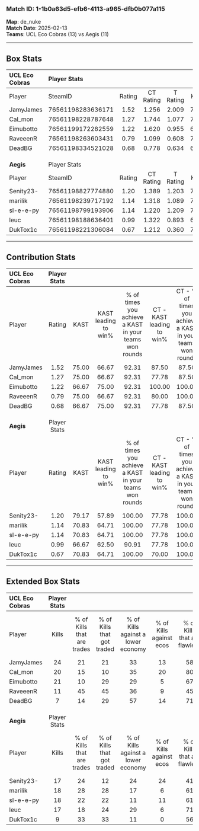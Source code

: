 ### Match ID: 1-1b0a63d5-efb6-4113-a965-dfb0b077a115  
**Map**: de_nuke  
**Match Date**: 2025-02-13  
**Teams**: UCL Eco Cobras (13) vs Aegis (11)  

---  

## Box Stats  

| **UCL Eco Cobras** | Player Stats      |        |           |          |       |       |       |         |        |      |     |
| :- | :- | :-: | :-: | :-: | :-: | :-: | :-: | :-: | :-: | :-: | :-: |
| Player             | SteamID           | Rating | CT Rating | T Rating | KAST  |  ADR  | Kills | Assists | Deaths | K/D  | HS% |
| JamyJames          | 76561198283636171 |  1.52  |   1.256   |  2.009   | 75.00 | 114.5 |  24   |    9    |   16   | 1.50 | 45  |
| Cal_mon            | 76561198228787648 |  1.27  |   1.744   |  1.077   | 75.00 | 93.0  |  20   |    6    |   17   | 1.18 | 40  |
| Eimubotto          | 76561199172282559 |  1.22  |   1.620   |  0.955   | 66.67 | 78.3  |  21   |    5    |   16   | 1.31 | 38  |
| RaveeenR           | 76561198263603431 |  0.79  |   1.099   |  0.608   | 75.00 | 47.4  |  11   |    7    |   18   | 0.61 | 36  |
| DeadBG             | 76561198334521028 |  0.68  |   0.778   |  0.634   | 66.67 | 37.9  |   7   |    7    |   12   | 0.58 | 57  |
|                    |                   |        |           |          |       |       |       |         |        |      |     |
|                    |                   |        |           |          |       |       |       |         |        |      |     |
|                    |                   |        |           |          |       |       |       |         |        |      |     |
| **Aegis**          | Player Stats      |        |           |          |       |       |       |         |        |      |     |
| Player             | SteamID           | Rating | CT Rating | T Rating | KAST  |  ADR  | Kills | Assists | Deaths | K/D  | HS% |
| Senity23-          | 76561198827774880 |  1.20  |   1.389   |  1.203   | 79.17 | 89.6  |  17   |    5    |   16   | 1.06 | 64  |
| marilik            | 76561198239717192 |  1.14  |   1.318   |  1.089   | 70.83 | 78.7  |  18   |    3    |   16   | 1.13 | 72  |
| sl-e-e-py          | 76561198799193906 |  1.14  |   1.220   |  1.209   | 70.83 | 78.9  |  18   |    5    |   16   | 1.13 | 72  |
| leuc               | 76561198188636401 |  0.99  |   1.322   |  0.893   | 66.67 | 63.4  |  17   |    2    |   17   | 1.00 | 35  |
| DukTox1c           | 76561198221306084 |  0.67  |   1.212   |  0.360   | 70.83 | 48.3  |   9   |    4    |   18   | 0.50 | 66  |
---  

## Contribution Stats  

| **UCL Eco Cobras** | Player Stats |       |                      |                                                        |                           |                                                             |                          |                                                            |
| :- | :-: | :-: | :-: | :-: | :-: | :-: | :-: | :-: |
| Player             |    Rating    | KAST  | KAST leading to win% | % of times you achieve a KAST in your teams won rounds | CT - KAST leading to win% | CT - % of times you achieve a KAST in your teams won rounds | T - KAST leading to win% | T - % of times you achieve a KAST in your teams won rounds |
| JamyJames          |     1.52     | 75.00 |        66.67         |                         92.31                          |           87.50           |                            87.50                            |          50.00           |                           100.00                           |
| Cal_mon            |     1.27     | 75.00 |        66.67         |                         92.31                          |           77.78           |                            87.50                            |          55.56           |                           100.00                           |
| Eimubotto          |     1.22     | 66.67 |        75.00         |                         92.31                          |          100.00           |                           100.00                            |          50.00           |                           80.00                            |
| RaveeenR           |     0.79     | 75.00 |        66.67         |                         92.31                          |           80.00           |                           100.00                            |          50.00           |                           80.00                            |
| DeadBG             |     0.68     | 66.67 |        75.00         |                         92.31                          |           77.78           |                            87.50                            |          71.43           |                           100.00                           |
|                    |              |       |                      |                                                        |                           |                                                             |                          |                                                            |
|                    |              |       |                      |                                                        |                           |                                                             |                          |                                                            |
|                    |              |       |                      |                                                        |                           |                                                             |                          |                                                            |
| **Aegis**          | Player Stats |       |                      |                                                        |                           |                                                             |                          |                                                            |
| Player             |    Rating    | KAST  | KAST leading to win% | % of times you achieve a KAST in your teams won rounds | CT - KAST leading to win% | CT - % of times you achieve a KAST in your teams won rounds | T - KAST leading to win% | T - % of times you achieve a KAST in your teams won rounds |
| Senity23-          |     1.20     | 79.17 |        57.89         |                         100.00                         |           77.78           |                           100.00                            |          40.00           |                           100.00                           |
| marilik            |     1.14     | 70.83 |        64.71         |                         100.00                         |           77.78           |                           100.00                            |          50.00           |                           100.00                           |
| sl-e-e-py          |     1.14     | 70.83 |        64.71         |                         100.00                         |           77.78           |                           100.00                            |          50.00           |                           100.00                           |
| leuc               |     0.99     | 66.67 |        62.50         |                         90.91                          |           77.78           |                           100.00                            |          42.86           |                           75.00                            |
| DukTox1c           |     0.67     | 70.83 |        64.71         |                         100.00                         |           70.00           |                           100.00                            |          57.14           |                           100.00                           |
---  

## Extended Box Stats  

| **UCL Eco Cobras** | Player Stats |                            |                            |                                    |                         |                              |                                 |        |                             |                                     |                          |                               |                            |
| :- | :-: | :-: | :-: | :-: | :-: | :-: | :-: | :-: | :-: | :-: | :-: | :-: | :-: |
| Player             |    Kills     | % of Kills that are trades | % of Kills that got traded | % of Kills against a lower economy | % of Kills against ecos | % of Kills that are flawless | % of Kills that are close duels | Deaths | % of Deaths that get traded | % of Deaths against a lower economy | % of Deaths against ecos | % of Deaths that are flawless | % of Deaths that are close |
| JamyJames          |      24      |             21             |             21             |                 33                 |           13            |              58              |                4                |   16   |             31              |                 19                  |            0             |              50               |             13             |
| Cal_mon            |      20      |             15             |             10             |                 35                 |           20            |              80              |                5                |   17   |             35              |                 18                  |            0             |              71               |             12             |
| Eimubotto          |      21      |             10             |             29             |                 29                 |            5            |              67              |                0                |   16   |             19              |                 31                  |            6             |              56               |             0              |
| RaveeenR           |      11      |             45             |             45             |                 36                 |            9            |              45              |                0                |   18   |             17              |                 28                  |            0             |              50               |             6              |
| DeadBG             |      7       |             14             |             29             |                 57                 |           14            |              71              |               14                |   12   |              8              |                 17                  |            0             |              67               |             8              |
|                    |              |                            |                            |                                    |                         |                              |                                 |        |                             |                                     |                          |                               |                            |
|                    |              |                            |                            |                                    |                         |                              |                                 |        |                             |                                     |                          |                               |                            |
|                    |              |                            |                            |                                    |                         |                              |                                 |        |                             |                                     |                          |                               |                            |
| **Aegis**          | Player Stats |                            |                            |                                    |                         |                              |                                 |        |                             |                                     |                          |                               |                            |
| Player             |    Kills     | % of Kills that are trades | % of Kills that got traded | % of Kills against a lower economy | % of Kills against ecos | % of Kills that are flawless | % of Kills that are close duels | Deaths | % of Deaths that get traded | % of Deaths against a lower economy | % of Deaths against ecos | % of Deaths that are flawless | % of Deaths that are close |
| Senity23-          |      17      |             24             |             12             |                 24                 |           24            |              41              |                6                |   16   |             25              |                 19                  |            0             |              56               |             0              |
| marilik            |      18      |             28             |             28             |                 17                 |            6            |              61              |                6                |   16   |             19              |                 19                  |            0             |              44               |             13             |
| sl-e-e-py          |      18      |             22             |             22             |                 11                 |           11            |              61              |               17                |   16   |             19              |                 19                  |            0             |              63               |             0              |
| leuc               |      17      |             18             |             24             |                 29                 |            6            |              71              |                6                |   17   |             29              |                 18                  |            0             |              82               |             0              |
| DukTox1c           |      9       |             33             |             33             |                 11                 |            0            |              56              |                0                |   18   |             28              |                 17                  |            0             |              78               |             6              |
